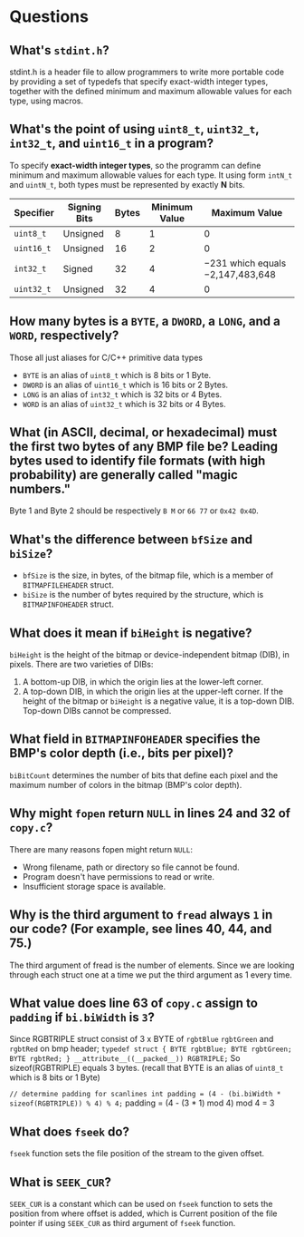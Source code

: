 # Questions

## What's `stdint.h`?

stdint.h is a header file to allow programmers to write more portable code by providing a set of typedefs that specify exact-width integer types, together with the defined minimum and maximum allowable values for each type, using macros.

## What's the point of using `uint8_t`, `uint32_t`, `int32_t`, and `uint16_t` in a program?

To specify **exact-width integer types**, so the programm can define minimum and maximum allowable values for each type. It using form `intN_t` and `uintN_t`, both types must be represented by exactly **N** bits.

Specifier | Signing	Bits | Bytes | Minimum Value | Maximum Value
--------- | ------------ | ----- | ------------- | -------------
`uint8_t`	| Unsigned	| 8	| 1	| 0	| 28 − 1 which equals 255
`uint16_t` | Unsigned	| 16 | 2 | 0 | 216 − 1 which equals 65,535
`int32_t`	| Signed | 32 | 4 | −231 which equals −2,147,483,648 | 231 − 1 which equals 2,147,483,647
`uint32_t` | Unsigned | 32 | 4 | 0 | 232 − 1 which equals 4,294,967,295

## How many bytes is a `BYTE`, a `DWORD`, a `LONG`, and a `WORD`, respectively?

Those all just aliases for C/C++ primitive data types
* `BYTE` is an alias of `uint8_t` which is 8 bits or 1 Byte.
* `DWORD` is an alias of `uint16_t` which is 16 bits or 2 Bytes.
* `LONG` is an alias of `int32_t` which is 32 bits or 4 Bytes.
* `WORD` is an alias of `uint32_t` which is 32 bits or 4 Bytes.


## What (in ASCII, decimal, or hexadecimal) must the first two bytes of any BMP file be? Leading bytes used to identify file formats (with high probability) are generally called "magic numbers."

Byte 1 and Byte 2 should be respectively `B M` or `66 77`  or `0x42 0x4D`.

## What's the difference between `bfSize` and `biSize`?

* `bfSize` is the size, in bytes, of the bitmap file, which is a member of `BITMAPFILEHEADER` struct.
* `biSize` is the number of bytes required by the structure, which is `BITMAPINFOHEADER` struct.

## What does it mean if `biHeight` is negative?

`biHeight` is the height of the bitmap or device-independent bitmap (DIB), in pixels.
There are two varieties of DIBs:
1. A bottom-up DIB, in which the origin lies at the lower-left corner.
2. A top-down DIB, in which the origin lies at the upper-left corner.
If the height of the bitmap or `biHeight` is a negative value, it is a top-down DIB. Top-down DIBs cannot be compressed.

## What field in `BITMAPINFOHEADER` specifies the BMP's color depth (i.e., bits per pixel)?

`biBitCount` determines the number of bits that define each pixel and the maximum number of colors in the bitmap (BMP's color depth). 

## Why might `fopen` return `NULL` in lines 24 and 32 of `copy.c`?

There are many reasons fopen might return `NULL`:
* Wrong filename, path or directory so file cannot be found.
* Program doesn't have permissions to read or write.
* Insufficient storage space is available.

## Why is the third argument to `fread` always `1` in our code? (For example, see lines 40, 44, and 75.)

The third argument of fread is the number of elements. Since we are looking through each struct one at a time we put the third argument as 1 every time.

## What value does line 63 of `copy.c` assign to `padding` if `bi.biWidth` is `3`?

Since RGBTRIPLE struct consist of 3 x BYTE of `rgbtBlue` `rgbtGreen` and `rgbtRed` on bmp header;
`typedef struct
{
    BYTE rgbtBlue;
    BYTE rgbtGreen;
    BYTE rgbtRed;
} __attribute__((__packed__))
RGBTRIPLE;`
So sizeof(RGBTRIPLE) equals 3 bytes.
(recall that BYTE is an alias of `uint8_t` which is 8 bits or 1 Byte)

`// determine padding for scanlines
int padding = (4 - (bi.biWidth * sizeof(RGBTRIPLE)) % 4) % 4;`
padding = (4 - (3 * 1) mod 4) mod 4
        = 3

## What does `fseek` do?

`fseek` function sets the file position of the stream to the given offset.

## What is `SEEK_CUR`?

`SEEK_CUR` is a constant which can be used on `fseek` function to sets the position from where offset is added, which is Current position of the file pointer if using `SEEK_CUR` as third argument of `fseek` function.
